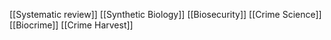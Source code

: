 [[Systematic review]]
[[Synthetic Biology]]
[[Biosecurity]]
[[Crime Science]]
[[Biocrime]]
[[Crime Harvest]]
